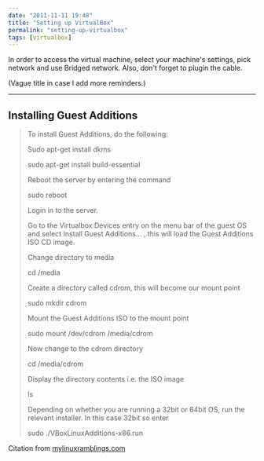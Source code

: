 ```yaml
---
date: "2011-11-11 19:48"
title: "Setting up VirtualBox"
permalink: "setting-up-virtualbox"
tags: [virtualbox]
---
```


In order to access the virtual machine, select your machine's settings, pick network and use Bridged network. Also, don't forget to plugin the cable.

(Vague title in case I add more reminders.)

<hr />

<h2>Installing Guest Additions</h2>
<blockquote>To install Guest Additions, do the following:

Sudo apt-get install dkms

sudo apt-get install build-essential

Reboot the server by entering the command

sudo reboot

Login in to the server.

Go to the Virtualbox Devices entry on the menu bar of the guest OS and select Install Guest Additions… , this will load the Guest Additions ISO CD image.

Change directory to media

cd /media

Create a directory called cdrom, this will become our mount point

sudo mkdir cdrom

Mount the Guest Additions ISO to the mount point

sudo mount /dev/cdrom /media/cdrom

Now change to the cdrom directory

cd /media/cdrom

Display the directory contents i.e. the ISO image

ls

Depending on whether you are running a 32bit or 64bit OS, run the relevant installer. In this case 32bit so enter

sudo ./VBoxLinuxAdditions-x86.run</blockquote>
Citation from <a href="http://mylinuxramblings.wordpress.com/2010/06/03/installing-virtualbox-guest-additions-on-ubuntu-server-10-04/">mylinuxramblings.com</a>
